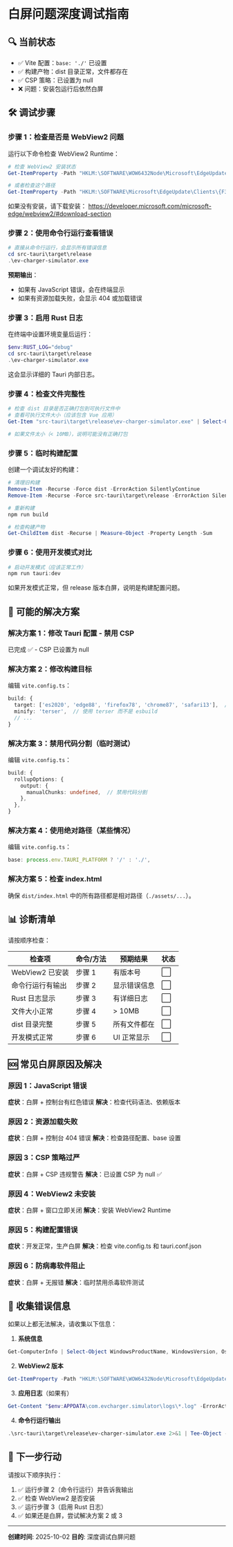 # 白屏问题深度调试指南

## 🔍 当前状态

- ✅ Vite 配置：`base: './'` 已设置
- ✅ 构建产物：dist 目录正常，文件都存在
- ✅ CSP 策略：已设置为 null
- ❌ 问题：安装包运行后依然白屏

## 🛠️ 调试步骤

### 步骤 1：检查是否是 WebView2 问题

运行以下命令检查 WebView2 Runtime：

```powershell
# 检查 WebView2 安装状态
Get-ItemProperty -Path "HKLM:\SOFTWARE\WOW6432Node\Microsoft\EdgeUpdate\Clients\{F3017226-FE2A-4295-8BDF-00C3A9A7E4C5}" -ErrorAction SilentlyContinue

# 或者检查这个路径
Get-ItemProperty -Path "HKLM:\SOFTWARE\Microsoft\EdgeUpdate\Clients\{F3017226-FE2A-4295-8BDF-00C3A9A7E4C5}" -ErrorAction SilentlyContinue
```

如果没有安装，请下载安装：
https://developer.microsoft.com/microsoft-edge/webview2/#download-section

### 步骤 2：使用命令行运行查看错误

```powershell
# 直接从命令行运行，会显示所有错误信息
cd src-tauri\target\release
.\ev-charger-simulator.exe
```

**预期输出**：
- 如果有 JavaScript 错误，会在终端显示
- 如果有资源加载失败，会显示 404 或加载错误

### 步骤 3：启用 Rust 日志

在终端中设置环境变量后运行：

```powershell
$env:RUST_LOG="debug"
cd src-tauri\target\release
.\ev-charger-simulator.exe
```

这会显示详细的 Tauri 内部日志。

### 步骤 4：检查文件完整性

```powershell
# 检查 dist 目录是否正确打包到可执行文件中
# 查看可执行文件大小（应该包含 Vue 应用）
Get-Item "src-tauri\target\release\ev-charger-simulator.exe" | Select-Object Name, Length, LastWriteTime

# 如果文件太小（< 10MB），说明可能没有正确打包
```

### 步骤 5：临时构建配置

创建一个调试友好的构建：

```powershell
# 清理旧构建
Remove-Item -Recurse -Force dist -ErrorAction SilentlyContinue
Remove-Item -Recurse -Force src-tauri\target\release -ErrorAction SilentlyContinue

# 重新构建
npm run build

# 检查构建产物
Get-ChildItem dist -Recurse | Measure-Object -Property Length -Sum
```

### 步骤 6：使用开发模式对比

```powershell
# 启动开发模式（应该正常工作）
npm run tauri:dev
```

如果开发模式正常，但 release 版本白屏，说明是构建配置问题。

## 🔧 可能的解决方案

### 解决方案 1：修改 Tauri 配置 - 禁用 CSP

已完成 ✅ - CSP 已设置为 null

### 解决方案 2：修改构建目标

编辑 `vite.config.ts`：

```typescript
build: {
  target: ['es2020', 'edge88', 'firefox78', 'chrome87', 'safari13'],  // 更兼容的目标
  minify: 'terser',  // 使用 terser 而不是 esbuild
  // ...
}
```

### 解决方案 3：禁用代码分割（临时测试）

编辑 `vite.config.ts`：

```typescript
build: {
  rollupOptions: {
    output: {
      manualChunks: undefined,  // 禁用代码分割
    },
  },
}
```

### 解决方案 4：使用绝对路径（某些情况）

编辑 `vite.config.ts`：

```typescript
base: process.env.TAURI_PLATFORM ? '/' : './',
```

### 解决方案 5：检查 index.html

确保 `dist/index.html` 中的所有路径都是相对路径（`./assets/...`）。

## 📊 诊断清单

请按顺序检查：

| 检查项 | 命令/方法 | 预期结果 | 状态 |
|--------|-----------|----------|------|
| WebView2 已安装 | 步骤 1 | 有版本号 | ⬜ |
| 命令行运行有输出 | 步骤 2 | 显示错误信息 | ⬜ |
| Rust 日志显示 | 步骤 3 | 有详细日志 | ⬜ |
| 文件大小正常 | 步骤 4 | > 10MB | ⬜ |
| dist 目录完整 | 步骤 5 | 所有文件都在 | ⬜ |
| 开发模式正常 | 步骤 6 | UI 正常显示 | ⬜ |

## 🆘 常见白屏原因及解决

### 原因 1：JavaScript 错误

**症状**：白屏 + 控制台有红色错误
**解决**：检查代码语法、依赖版本

### 原因 2：资源加载失败

**症状**：白屏 + 控制台 404 错误
**解决**：检查路径配置、base 设置

### 原因 3：CSP 策略过严

**症状**：白屏 + CSP 违规警告
**解决**：已设置 CSP 为 null ✅

### 原因 4：WebView2 未安装

**症状**：白屏 + 窗口立即关闭
**解决**：安装 WebView2 Runtime

### 原因 5：构建配置错误

**症状**：开发正常，生产白屏
**解决**：检查 vite.config.ts 和 tauri.conf.json

### 原因 6：防病毒软件阻止

**症状**：白屏 + 无报错
**解决**：临时禁用杀毒软件测试

## 📝 收集错误信息

如果以上都无法解决，请收集以下信息：

1. **系统信息**
```powershell
Get-ComputerInfo | Select-Object WindowsProductName, WindowsVersion, OsArchitecture
```

2. **WebView2 版本**
```powershell
Get-ItemProperty -Path "HKLM:\SOFTWARE\WOW6432Node\Microsoft\EdgeUpdate\Clients\{F3017226-FE2A-4295-8BDF-00C3A9A7E4C5}"
```

3. **应用日志**（如果有）
```powershell
Get-Content "$env:APPDATA\com.evcharger.simulator\logs\*.log" -ErrorAction SilentlyContinue
```

4. **命令行运行输出**
```powershell
.\src-tauri\target\release\ev-charger-simulator.exe 2>&1 | Tee-Object -FilePath "error.log"
```

## 🎯 下一步行动

请按以下顺序执行：

1. ✅ 运行步骤 2（命令行运行）并告诉我输出
2. ✅ 检查 WebView2 是否安装
3. ✅ 运行步骤 3（启用 Rust 日志）
4. ✅ 如果还是白屏，尝试解决方案 2 或 3

---

**创建时间**: 2025-10-02
**目的**: 深度调试白屏问题
